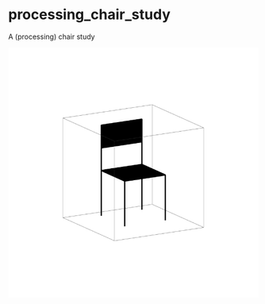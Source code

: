 # processing_chair_study
A (processing) chair study


![alt tag](https://raw.githubusercontent.com/rekii/processing_chair_study/master/data/chair.png)